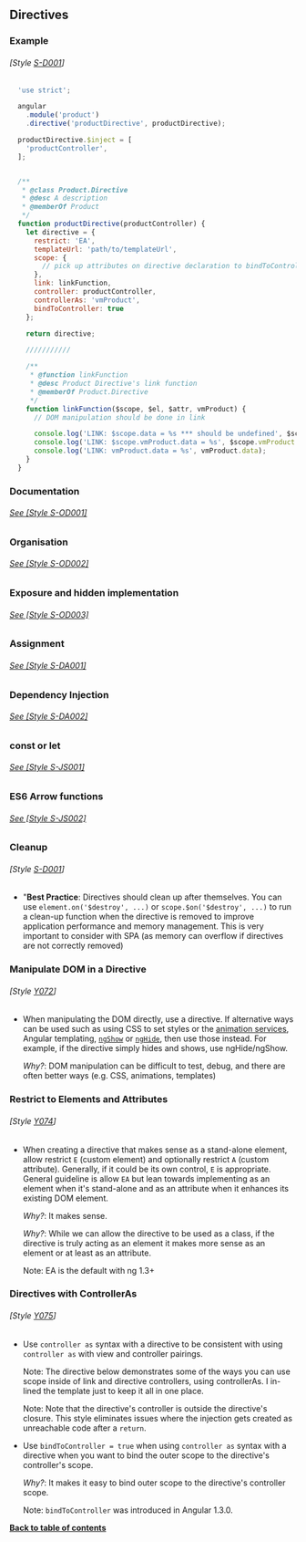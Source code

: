## Directives

### Example
###### [Style [S-D001](./#s-d001)]

  ```javascript
    'use strict';

    angular
      .module('product')
      .directive('productDirective', productDirective);

    productDirective.$inject = [
      'productController',
    ];


    /**
     * @class Product.Directive
     * @desc A description
     * @memberOf Product
     */
    function productDirective(productController) {
      let directive = {
        restrict: 'EA',
        templateUrl: 'path/to/templateUrl',
        scope: {
          // pick up attributes on directive declaration to bindToController
        },
        link: linkFunction,
        controller: productController,
        controllerAs: 'vmProduct',
        bindToController: true
      };

      return directive;

      ///////////

      /**
       * @function linkFunction
       * @desc Product Directive's link function
       * @memberOf Product.Directive
       */
      function linkFunction($scope, $el, $attr, vmProduct) {
        // DOM manipulation should be done in link

        console.log('LINK: $scope.data = %s *** should be undefined', $scope.data);
        console.log('LINK: $scope.vmProduct.data = %s', $scope.vmProduct.data);
        console.log('LINK: vmProduct.data = %s', vmProduct.data);
      }
    }  
  ```

### Documentation
###### [See \[Style S-OD001\]](./organisation-documentation.md#s-od001)

### Organisation
###### [See \[Style S-OD002\]](./organisation-documentation.md#s-od002)

### Exposure and hidden implementation
###### [See \[Style S-OD003\]](./organisation-documentation.md#s-od003)

### Assignment
###### [See \[Style S-DA001\]](./di-assignment.md#s-da001)

### Dependency Injection
###### [See \[Style S-DA002\]](./di-assignment.md#s-da002)

### const or let
###### [See \[Style S-JS001\]](./js-guidelines.md#s-js001)

### ES6 Arrow functions
###### [See \[Style S-JS002\]](./js-guidelines.md#s-js002)

### Cleanup
###### [Style [S-D001](./#s-d001)]
  - "**Best Practice**: Directives should clean up after themselves. You can use `element.on('$destroy', ...)` or `scope.$on('$destroy', ...)` to run a clean-up function when the directive is removed to improve application performance and memory management. This is very important to consider with SPA (as memory can overflow if directives are not correctly removed)

### Manipulate DOM in a Directive
###### [Style [Y072](https://github.com/johnpapa/angular-styleguide/#style-y072)]

  - When manipulating the DOM directly, use a directive. If alternative ways can be used such as using CSS to set styles or the [animation services](https://docs.angularjs.org/api/ngAnimate), Angular templating, [`ngShow`](https://docs.angularjs.org/api/ng/directive/ngShow) or [`ngHide`](https://docs.angularjs.org/api/ng/directive/ngHide), then use those instead. For example, if the directive simply hides and shows, use ngHide/ngShow.

    *Why?*: DOM manipulation can be difficult to test, debug, and there are often better ways (e.g. CSS, animations, templates)

### Restrict to Elements and Attributes
###### [Style [Y074](https://github.com/johnpapa/angular-styleguide/#style-y074)]

  - When creating a directive that makes sense as a stand-alone element, allow restrict `E` (custom element) and optionally restrict `A` (custom attribute). Generally, if it could be its own control, `E` is appropriate. General guideline is allow `EA` but lean towards implementing as an element when it's stand-alone and as an attribute when it enhances its existing DOM element.

    *Why?*: It makes sense.

    *Why?*: While we can allow the directive to be used as a class, if the directive is truly acting as an element it makes more sense as an element or at least as an attribute.

    Note: EA is the default with ng 1.3+

### Directives with ControllerAs
###### [Style [Y075](https://github.com/johnpapa/angular-styleguide/#style-y075)]

  - Use `controller as` syntax with a directive to be consistent with using `controller as` with view and controller pairings.

    Note: The directive below demonstrates some of the ways you can use scope inside of link and directive controllers, using controllerAs. I in-lined the template just to keep it all in one place.

    Note: Note that the directive's controller is outside the directive's closure. This style eliminates issues where the injection gets created as unreachable code after a `return`.


  - Use `bindToController = true` when using `controller as` syntax with a directive when you want to bind the outer scope to the directive's controller's scope.

    *Why?*: It makes it easy to bind outer scope to the directive's controller scope.

    Note: `bindToController` was introduced in Angular 1.3.0.

**[Back to table of contents](../README.md/#table-of-contents)**
